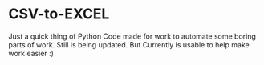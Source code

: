 # CSV-to-EXCEL
Just a quick thing of Python Code made for work to automate some boring parts of work.
Still is being updated. But Currently is usable to help make work easier :)
